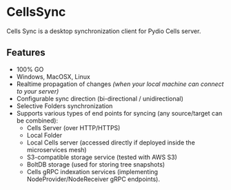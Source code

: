 ﻿# CellsSync

Cells Sync is a desktop synchronization client for Pydio Cells server.

## Features

- 100% GO
- Windows, MacOSX, Linux
- Realtime propagation of changes _(when your local machine can connect to your server)_
- Configurable sync direction (bi-directional / unidirectional)
- Selective Folders synchronization
- Supports various types of end points for syncing (any source/target can be combined):
  - Cells Server (over HTTP/HTTPS)
  - Local Folder
  - Local Cells server (accessed directly if deployed inside the microservices mesh)
  - S3-compatible storage service (tested with AWS S3)
  - BoltDB storage (used for storing tree snapshots)
  - Cells gRPC indexation services (implementing NodeProvider/NodeReceiver gRPC endpoints).